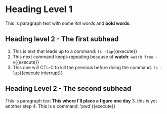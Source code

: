 # Heading Level 1
This is paragraph text with some *ital words* and **bold words**.
## Heading level 2 - The first subhead
1. This is text that leads up to a command: `ls -lap`{{execute}}
2. This next command keeps repeating because of **watch**: `watch free -m`{{execute}}
3. This one will CTL-C to kill the previous before doing the command. `ls -lap`{{execute interrupt}}
## Heading Level 2 - The second subhead
This is paragraph text
**This where I'll place a figure one day**
3. this is yet another step
4. This is a command: 'pwd'{{execute}}